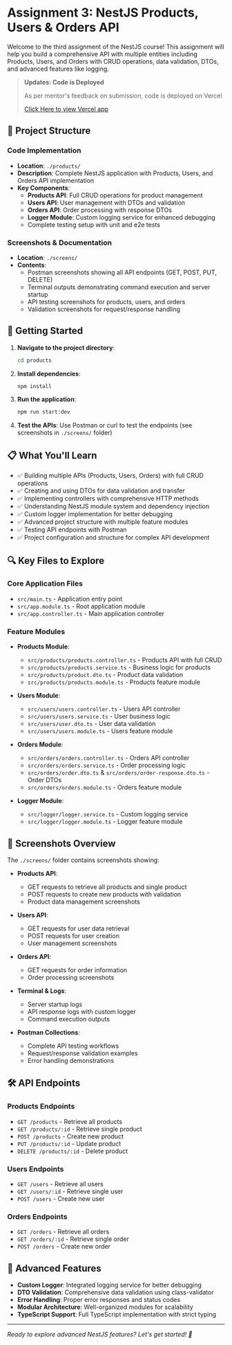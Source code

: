 # Assignment 3: NestJS Products, Users & Orders API

Welcome to the third assignment of the NestJS course! This assignment will help you build a comprehensive API with multiple entities including Products, Users, and Orders with CRUD operations, data validation, DTOs, and advanced features like logging.

> **Updates: Code is Deployed**
>
> As per mentor's feedback on submission, code is deployed on Vercel
>
> [Click Here to view Vercel app](https://nest-qa94.vercel.app/)

## 📁 Project Structure

### Code Implementation

- **Location**: `./products/`
- **Description**: Complete NestJS application with Products, Users, and Orders API implementation
- **Key Components**:
  - **Products API**: Full CRUD operations for product management
  - **Users API**: User management with DTOs and validation
  - **Orders API**: Order processing with response DTOs
  - **Logger Module**: Custom logging service for enhanced debugging
  - Complete testing setup with unit and e2e tests

### Screenshots & Documentation

- **Location**: `./screens/`
- **Contents**:
  - Postman screenshots showing all API endpoints (GET, POST, PUT, DELETE)
  - Terminal outputs demonstrating command execution and server startup
  - API testing screenshots for products, users, and orders
  - Validation screenshots for request/response handling

## 🚀 Getting Started

1. **Navigate to the project directory**:

   ```bash
   cd products
   ```

2. **Install dependencies**:

   ```bash
   npm install
   ```

3. **Run the application**:

   ```bash
   npm run start:dev
   ```

4. **Test the APIs**: Use Postman or curl to test the endpoints (see screenshots in `./screens/` folder)

## 📋 What You'll Learn

- ✅ Building multiple APIs (Products, Users, Orders) with full CRUD operations
- ✅ Creating and using DTOs for data validation and transfer
- ✅ Implementing controllers with comprehensive HTTP methods
- ✅ Understanding NestJS module system and dependency injection
- ✅ Custom logger implementation for better debugging
- ✅ Advanced project structure with multiple feature modules
- ✅ Testing API endpoints with Postman
- ✅ Project configuration and structure for complex API development

## 🔍 Key Files to Explore

### Core Application Files

- `src/main.ts` - Application entry point
- `src/app.module.ts` - Root application module
- `src/app.controller.ts` - Main application controller

### Feature Modules

- **Products Module**:

  - `src/products/products.controller.ts` - Products API with full CRUD
  - `src/products/products.service.ts` - Business logic for products
  - `src/products/product.dto.ts` - Product data validation
  - `src/products/products.module.ts` - Products feature module

- **Users Module**:

  - `src/users/users.controller.ts` - Users API controller
  - `src/users/users.service.ts` - User business logic
  - `src/users/user.dto.ts` - User data validation
  - `src/users/users.module.ts` - Users feature module

- **Orders Module**:

  - `src/orders/orders.controller.ts` - Orders API controller
  - `src/orders/orders.service.ts` - Order processing logic
  - `src/orders/order.dto.ts` & `src/orders/order-response.dto.ts` - Order DTOs
  - `src/orders/orders.module.ts` - Orders feature module

- **Logger Module**:
  - `src/logger/logger.service.ts` - Custom logging service
  - `src/logger/logger.module.ts` - Logger feature module

## 📸 Screenshots Overview

The `./screens/` folder contains screenshots showing:

- **Products API**:

  - GET requests to retrieve all products and single product
  - POST requests to create new products with validation
  - Product data management screenshots

- **Users API**:

  - GET requests for user data retrieval
  - POST requests for user creation
  - User management screenshots

- **Orders API**:

  - GET requests for order information
  - Order processing screenshots

- **Terminal & Logs**:

  - Server startup logs
  - API response logs with custom logger
  - Command execution outputs

- **Postman Collections**:
  - Complete API testing workflows
  - Request/response validation examples
  - Error handling demonstrations

## 🛠 API Endpoints

### Products Endpoints

- `GET /products` - Retrieve all products
- `GET /products/:id` - Retrieve single product
- `POST /products` - Create new product
- `PUT /products/:id` - Update product
- `DELETE /products/:id` - Delete product

### Users Endpoints

- `GET /users` - Retrieve all users
- `GET /users/:id` - Retrieve single user
- `POST /users` - Create new user

### Orders Endpoints

- `GET /orders` - Retrieve all orders
- `GET /orders/:id` - Retrieve single order
- `POST /orders` - Create new order

## 🔧 Advanced Features

- **Custom Logger**: Integrated logging service for better debugging
- **DTO Validation**: Comprehensive data validation using class-validator
- **Error Handling**: Proper error responses and status codes
- **Modular Architecture**: Well-organized modules for scalability
- **TypeScript Support**: Full TypeScript implementation with strict typing

---

_Ready to explore advanced NestJS features? Let's get started! 🎯_

